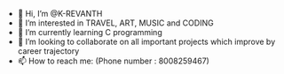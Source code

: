 - 👋 Hi, I’m @K-REVANTH
- 👀 I’m interested in TRAVEL, ART, MUSIC and CODING
- 🌱 I’m currently learning C programming
- 💞️ I’m looking to collaborate on all important projects which improve by career trajectory
- 📫 How to reach me: (Phone number : 8008259467)

<!---
K-REVANTH/K-REVANTH is a ✨ special ✨ repository because its `README.md` (this file) appears on your GitHub profile.
You can click the Preview link to take a look at your changes.
--->
